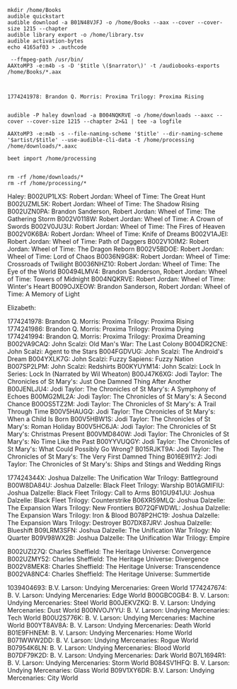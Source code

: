 
```
mkdir /home/Books
audible quickstart
audible download -a B01N48VJFJ -o /home/Books --aax --cover --cover-size 1215 --chapter
audible library export -o /home/library.tsv
audible activation-bytes
echo 4165af03 > .authcode 

 --ffmpeg-path /usr/bin/ 
AAXtoMP3 -e:m4b -s -D '$title \($narrator\)' -t /audiobooks-exports /home/Books/*.aax



1774241978: Brandon Q. Morris: Proxima Trilogy: Proxima Rising


audible -P haley download -a B004NQKRVE -o /home/downloads --aaxc --cover --cover-size 1215 --chapter 2>&1 | tee -a logfile

AAXtoMP3 -e:m4b -s --file-naming-scheme '$title' --dir-naming-scheme '$artist/$title' --use-audible-cli-data -t /home/processing /home/downloads/*.aaxc

beet import /home/processing


rm -rf /home/downloads/*
rm -rf /home/processing/*

```


Haley:
B002UP1LXS: Robert Jordan: Wheel of Time: The Great Hunt
B002UZML5K: Robert Jordan: Wheel of Time: The Shadow Rising
B002UZN0PA: Brandon Sanderson, Robert Jordan: Wheel of Time: The Gathering Storm
B002V0118W: Robert Jordan: Wheel of Time: A Crown of Swords
B002V0JU3U: Robert Jordan: Wheel of Time: The Fires of Heaven
B002V0K6BA: Robert Jordan: Wheel of Time: Knife of Dreams
B002V1AJEI: Robert Jordan: Wheel of Time: Path of Daggers
B002V1OIM2: Robert Jordan: Wheel of Time: The Dragon Reborn
B002V5BDOE: Robert Jordan: Wheel of Time: Lord of Chaos
B0036N9G8K: Robert Jordan: Wheel of Time: Crossroads of Twilight
B0036NHZ10: Robert Jordan: Wheel of Time: The Eye of the World
B00494LMV4: Brandon Sanderson, Robert Jordan: Wheel of Time: Towers of Midnight
B004NQKRVE: Robert Jordan: Wheel of Time: Winter's Heart
B009OJXEOW: Brandon Sanderson, Robert Jordan: Wheel of Time: A Memory of Light


Elizabeth:

1774241978: Brandon Q. Morris: Proxima Trilogy: Proxima Rising
1774241986: Brandon Q. Morris: Proxima Trilogy: Proxima Dying
1774241994: Brandon Q. Morris: Proxima Trilogy: Proxima Dreaming
B002VA9CAQ: John Scalzi: Old Man's War: The Last Colony
B004DR2CNE: John Scalzi: Agent to the Stars
B004FGDVUG: John Scalzi: The Android's Dream
B004YXLK7G: John Scalzi: Fuzzy Sapiens: Fuzzy Nation
B007SP2LPM: John Scalzi: Redshirts
B00KYUYM14: John Scalzi: Lock In Series: Lock In (Narrated by Wil Wheaton)
B00J47K6XG: Jodi Taylor: The Chronicles of St Mary's: Just One Damned Thing After Another
B00JENLJU4: Jodi Taylor: The Chronicles of St Mary's: A Symphony of Echoes
B00MG2ML2A: Jodi Taylor: The Chronicles of St Mary's: A Second Chance
B00OS5TZ2M: Jodi Taylor: The Chronicles of St Mary's: A Trail Through Time
B00V5HAUGQ: Jodi Taylor: The Chronicles of St Mary's: When a Child Is Born
B00V5HBW1S: Jodi Taylor: The Chronicles of St Mary's: Roman Holiday
B00V5HC6JA: Jodi Taylor: The Chronicles of St Mary's: Christmas Present
B00VMD840W: Jodi Taylor: The Chronicles of St Mary's: No Time Like the Past
B00YYVUQGY: Jodi Taylor: The Chronicles of St Mary's: What Could Possibly Go Wrong?
B015RJKT9A: Jodi Taylor: The Chronicles of St Mary's: The Very First Damned Thing
B016E9I1Y2: Jodi Taylor: The Chronicles of St Mary's: Ships and Stings and Wedding Rings

177424344X: Joshua Dalzelle: The Unification War Trilogy: Battleground
B00W8DA84U: Joshua Dalzelle: Black Fleet Trilogy: Warship
B01AGMIFIU: Joshua Dalzelle: Black Fleet Trilogy: Call to Arms
B01GU941JU: Joshua Dalzelle: Black Fleet Trilogy: Counterstrike
B06XR59MLQ: Joshua Dalzelle: The Expansion Wars Trilogy: New Frontiers
B072QFWDWL: Joshua Dalzelle: The Expansion Wars Trilogy: Iron & Blood
B078P2HC19: Joshua Dalzelle: The Expansion Wars Trilogy: Destroyer
B07DX87JRV: Joshua Dalzelle: Blueshift
B09LRM3SFN: Joshua Dalzelle: The Unification War Trilogy: No Quarter
B09V98WX2B: Joshua Dalzelle: The Unification War Trilogy: Empire

B002UZI27Q: Charles Sheffield: The Heritage Universe: Convergence
B002UZMY52: Charles Sheffield: The Heritage Universe: Divergence
B002V8MEK8: Charles Sheffield: The Heritage Universe: Transcendence
B002VA8NC4: Charles Sheffield: The Heritage Universe: Summertide

1039404693: B.V. Larson: Undying Mercenaries: Green World
1774247674: B. V. Larson: Undying Mercenaries: Edge World
B00GBC0GB4: B. V. Larson: Undying Mercenaries: Steel World
B00JEKVZKQ: B. V. Larson: Undying Mercenaries: Dust World
B00NVOJYYU: B. V. Larson: Undying Mercenaries: Tech World
B00U2S776K: B. V. Larson: Undying Mercenaries: Machine World
B00YT8AV8A: B. V. Larson: Undying Mercenaries: Death World
B01E9FHNEM: B. V. Larson: Undying Mercenaries: Home World
B071WWW2DD: B. V. Larson: Undying Mercenaries: Rogue World
B07954K6LN: B. V. Larson: Undying Mercenaries: Blood World
B07DF79K2D: B. V. Larson: Undying Mercenaries: Dark World
B07L1694R1: B. V. Larson: Undying Mercenaries: Storm World
B084SV1HFQ: B. V. Larson: Undying Mercenaries: Glass World
B09V1XY6DR: B.V. Larson: Undying Mercenaries: City World